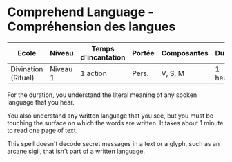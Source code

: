 # Comprehend Language - Compréhension des langues

|Ecole|Niveau|Temps d'incantation|Portée|Composantes|Durée|
|-|-|-|-|-|-|
|Divination (Rituel)|Niveau 1|1 action|Pers.|V, S, M|1 heure|

For the duration, you understand the literal meaning of any spoken language that you hear. 

You also understand any written language that you see, but you must be touching the surface on which the words are written. It takes about 1 minute to read one page of text.

This spell doesn't decode secret messages in a text or a glyph, such as an arcane sigil, that isn't part of a written language.